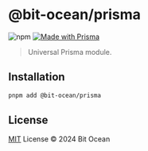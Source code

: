 # @bit-ocean/prisma

![npm](https://img.shields.io/npm/v/@bit-ocean/prisma?logo=prisma&label=prisma)
[![Made with Prisma](http://made-with.prisma.io/dark.svg)](https://prisma.io)

> Universal Prisma module.

## Installation

```bash
pnpm add @bit-ocean/prisma
```

## License

[MIT](/LICENSE) License &copy; 2024 Bit Ocean
